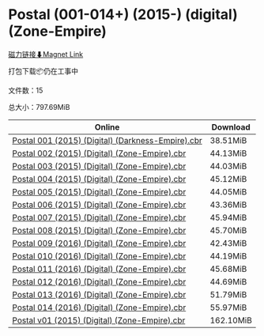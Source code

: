 # Postal (001-014+) (2015-) (digital) (Zone-Empire)

[磁力链接⬇Magnet Link](magnet:?xt=urn:btih:1f334fefa73ee18ce2643e73224d36013c8cc14f&dn=Postal%20%28001-014%2B%29%20%282015-%29%20%28digital%29%20%28Zone-Empire%29)

打包下载📦仍在工事中

文件数：15

总大小：797.69MiB

Online | Download
--- | ---
[Postal 001 (2015) (Digital) (Darkness-Empire).cbr](https://github.com/alicewish/markdown/blob/master/comic/Postal-001-2015-Digital-Darkness-Empire-cbr.md) | 38.51MiB
[Postal 002 (2015) (Digital) (Zone-Empire).cbr](https://github.com/alicewish/markdown/blob/master/comic/Postal-002-2015-Digital-Zone-Empire-cbr.md) | 44.13MiB
[Postal 003 (2015) (Digital) (Zone-Empire).cbr](https://github.com/alicewish/markdown/blob/master/comic/Postal-003-2015-Digital-Zone-Empire-cbr.md) | 44.03MiB
[Postal 004 (2015) (Digital) (Zone-Empire).cbr](https://github.com/alicewish/markdown/blob/master/comic/Postal-004-2015-Digital-Zone-Empire-cbr.md) | 45.12MiB
[Postal 005 (2015) (Digital) (Zone-Empire).cbr](https://github.com/alicewish/markdown/blob/master/comic/Postal-005-2015-Digital-Zone-Empire-cbr.md) | 44.05MiB
[Postal 006 (2015) (Digital) (Zone-Empire).cbr](https://github.com/alicewish/markdown/blob/master/comic/Postal-006-2015-Digital-Zone-Empire-cbr.md) | 43.36MiB
[Postal 007 (2015) (Digital) (Zone-Empire).cbr](https://github.com/alicewish/markdown/blob/master/comic/Postal-007-2015-Digital-Zone-Empire-cbr.md) | 45.94MiB
[Postal 008 (2015) (Digital) (Zone-Empire).cbr](https://github.com/alicewish/markdown/blob/master/comic/Postal-008-2015-Digital-Zone-Empire-cbr.md) | 45.70MiB
[Postal 009 (2016) (Digital) (Zone-Empire).cbr](https://github.com/alicewish/markdown/blob/master/comic/Postal-009-2016-Digital-Zone-Empire-cbr.md) | 42.43MiB
[Postal 010 (2016) (Digital) (Zone-Empire).cbr](https://github.com/alicewish/markdown/blob/master/comic/Postal-010-2016-Digital-Zone-Empire-cbr.md) | 44.19MiB
[Postal 011 (2016) (Digital) (Zone-Empire).cbr](https://github.com/alicewish/markdown/blob/master/comic/Postal-011-2016-Digital-Zone-Empire-cbr.md) | 45.68MiB
[Postal 012 (2016) (Digital) (Zone-Empire).cbr](https://github.com/alicewish/markdown/blob/master/comic/Postal-012-2016-Digital-Zone-Empire-cbr.md) | 44.69MiB
[Postal 013 (2016) (Digital) (Zone-Empire).cbr](https://github.com/alicewish/markdown/blob/master/comic/Postal-013-2016-Digital-Zone-Empire-cbr.md) | 51.79MiB
[Postal 014 (2016) (Digital) (Zone-Empire).cbr](https://github.com/alicewish/markdown/blob/master/comic/Postal-014-2016-Digital-Zone-Empire-cbr.md) | 55.97MiB
[Postal v01 (2015) (Digital) (Zone-Empire).cbr](https://github.com/alicewish/markdown/blob/master/comic/Postal-v01-2015-Digital-Zone-Empire-cbr.md) | 162.10MiB